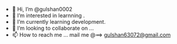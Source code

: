 - 👋 Hi, I’m @gulshan0002
- 👀 I’m interested in learnning .
- 🌱 I’m currently learning development.
- 💞️ I’m looking to collaborate on ...
- 📫 How to reach me ... mail me @==> gulshan63072@gmail.com

<!---
gulshan0002/gulshan0002 is a ✨ special ✨ repository because its `README.md` (this file) appears on your GitHub profile.
You can click the Preview link to take a look at your changes.
--->
